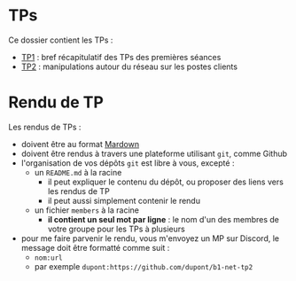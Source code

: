 # TPs

Ce dossier contient les TPs : 
* [TP1](./1) : bref récapitulatif des TPs des premières séances
* [TP2](./2) : manipulations autour du réseau sur les postes clients

# Rendu de TP

Les rendus de TPs : 
* doivent être au format [Mardown](https://github.com/adam-p/markdown-here/wiki/Markdown-Cheatsheet)
* doivent être rendus à travers une plateforme utilisant `git`, comme Github
* l'organisation de vos dépôts `git` est libre à vous, excepté :
  * un `README.md` à la racine
    * il peut expliquer le contenu du dépôt, ou proposer des liens vers les rendus de TP
    * il peut aussi simplement contenir le rendu
  * un fichier `members` à la racine
    * **il contient un seul mot par ligne** : le nom d'un des membres de votre groupe pour les TPs à plusieurs
* pour me faire parvenir le rendu, vous m'envoyez un MP sur Discord, le message doit être formatté comme suit : 
  * `nom:url`
  * par exemple `dupont:https://github.com/dupont/b1-net-tp2` 
